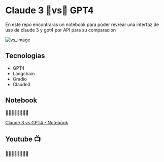 # Claude 3 🤜vs🤛 GPT4
En este repo encontraras un notebook para poder revrear una interfaz de uso de claude 3 y gpt4 por API para su comparación

![vs_image](https://github.com/alarcon7a/claude3_vs_gpt4/assets/33847175/a3336619-be2c-439d-aa7c-fbf5588ebc12)

## Tecnologias

- GPT4
- Langchain
- Gradio
- Claude3 

## Notebook
🔽🔽🔽🔽🔽🔽🔽🔽 

[Claude 3 vs GPT4 - Notebook](Claude_3_vs_GPT4.ipynb)

## Youtube 📺
🔽🔽🔽🔽🔽🔽🔽🔽 

